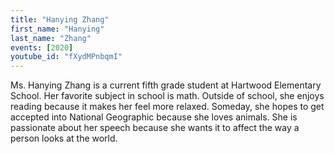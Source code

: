 ```yaml
---
title: "Hanying Zhang"
first_name: "Hanying"
last_name: "Zhang"
events: [2020]
youtube_id: "fXydMPnbqmI"
---
```


Ms. Hanying Zhang is a current fifth grade student at Hartwood Elementary School. Her favorite subject in school is math. Outside of school, she enjoys reading because it makes her feel more relaxed. Someday, she hopes to get accepted into National Geographic because she loves animals. She is passionate about her speech because she wants it to affect the way a person looks at the world.
